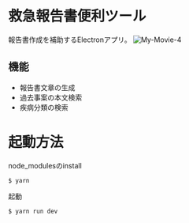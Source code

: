# 救急報告書便利ツール
報告書作成を補助するElectronアプリ。
![My-Movie-4](https://user-images.githubusercontent.com/11070996/134008538-e4815cbb-66f6-4715-97dd-7d5ab2deabfe.gif)


## 機能
- 報告書文章の生成
- 過去事案の本文検索
- 疾病分類の検索

# 起動方法

node_modulesのinstall

```
$ yarn
```

起動

```
$ yarn run dev
```


